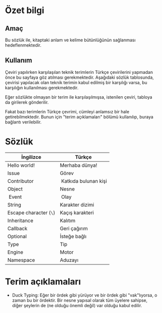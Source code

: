 # Özet bilgi
## Amaç
Bu sözlük ile, kitaptaki anlam ve kelime bütünlüğünün sağlanması hedeflenmektedir. 

## Kullanım
Çeviri yapılırken karşılaşılan teknik terimlerin Türkçe çevirilerini yapmadan önce bu sayfaya göz atılması gerekmektedir. Aşağıdaki sözlük tablosunda, çevirisi yapılacak olan teknik terimin kabul edilmiş bir karşılığı varsa, bu karşılığın kullanılması gerekmektedir.

Eğer sözlükte olmayan bir terim ile karşılaşılmışsa, istenilen çeviri, tabloya da girilerek gönderilir.

Fakat bazı terimlerin Türkçe çevrimi, cümleyi anlamsız bir hale getirebilmektedir. Bunun için "terim açıklamaları" bölümü kullanılıp, buraya bağlantı verilebilir.


# Sözlük
| İngilizce        | Türkçe           |
| ------------------------------------- |---------------------------------------|
| Hello world!     | Merhaba dünya! |
| Issue | Görev |
| Contributor | Katkıda bulunan kişi |
| Object | Nesne |
| Event | Olay |
| String | Karakter dizimi |
| Escape character (`\`) | Kaçış karakteri |
| Inheritance | Kalıtım |
| Callback | Geri çağırım |
| Optional | İsteğe bağlı | 
| Type | Tip |
| Engine | Motor |
| Namespace | Aduzayı |
# Terim açıklamaları
* Duck Typing: Eğer bir ördek gibi yürüyor ve bir ördek gibi "vak"lıyorsa, o zaman bu bir ördektir. Bir nesne yapısal olarak tüm üyelere sahipse, diğer şeylerin de (ne olduğu önemli değil) var olduğu kabul edilir.
